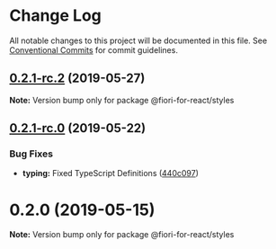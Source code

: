 # Change Log

All notable changes to this project will be documented in this file.
See [Conventional Commits](https://conventionalcommits.org) for commit guidelines.

## [0.2.1-rc.2](https://github.com/SAP/fiori-for-react/packages/styles/compare/v0.2.1-rc.1...v0.2.1-rc.2) (2019-05-27)

**Note:** Version bump only for package @fiori-for-react/styles





## [0.2.1-rc.0](https://github.com/SAP/fiori-for-react/packages/styles/compare/v0.2.0...v0.2.1-rc.0) (2019-05-22)


### Bug Fixes

* **typing:** Fixed TypeScript Definitions ([440c097](https://github.com/SAP/fiori-for-react/packages/styles/commit/440c097))





# 0.2.0 (2019-05-15)

**Note:** Version bump only for package @fiori-for-react/styles
